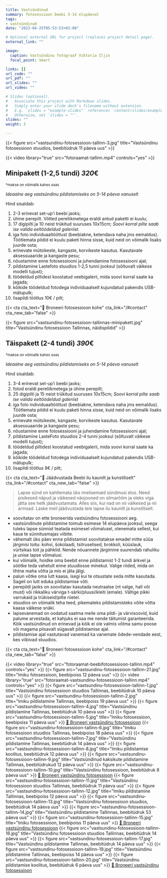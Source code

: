 ```yaml
---
title: Vastsündinud
summary: fotosessioon beebi 5-14 elupäeval
tags:
- vastsündinud
date: "2023-04-25T05:53:53+03:00"

# Optional external URL for project (replaces project detail page).
external_link: ""

image:
  caption: Vastsündinu fotograaf Viktoria Iljin
  focal_point: Smart

links: []
url_code: ""
url_pdf: ""
url_slides: ""
url_video: ""

# Slides (optional).
#   Associate this project with Markdown slides.
#   Simply enter your slide deck's filename without extension.
#   E.g. `slides = "example-slides"` references `content/slides/example-slides.md`.
#   Otherwise, set `slides = ""`.
slides: ""
weight: 3

---
```

{{< figure src="vastsundinu-fotosessioon-tallinn-3.jpg" title="Vastsündinu fotosessioon stuudios, beebitüdruk 11 päeva uus" >}}

{{< video library="true" src="fotoraamat-tallinn.mp4" controls="yes" >}}

## Minipakett (1-2,5 tundi) *320*€ 
<small>*makse on võimalik kahes osas</small>

_Ideaalne aeg vastsündinu pildistamiseks on 5-14 päeva vanuselt_

Hind sisaldab:
1. 2-3 erinevat set-up’i beebi jaoks;
2. ühine perepilt. Võtted pereliikmetega eraldi antud paketti ei kuulu;
3. 17 digipilti ja 10 neist trükitud suuruses 10x15cm; _Soovi korral pilte saab ise valida eeltöödeldud galeriist._
4. iga foto individuaaltöötlust (beebiakne, ketendava naha jms eemaldus). Töötlemata pildid ei kuulu paketi hinna sisse, kuid neid on võimalik lisaks juurde osta;
5. erinevate mütsikeste, kangaste, korvikeste kasutus. Kasutavate aksessuaaride ja kangaste pesu;
6. nõustamine enne fotosessiooni ja juhendamine fotosessiooni ajal;
7. pildistamine Lastefoto stuudios 1-2,5 tunni jooksul (sõltuvalt väikese modelli tujust);
8. töödeldud piltidest koostatud veebigalerii, mida soovi korral saate ka jagada;
9. kõikide töödeldud fotodega individuaalselt kujundatud pakendis USB-mälupulk;
10. lisapildi töötlus 10€ / pilt;

{{< cta cta_text="💛 Broneeri fotosessioon kohe" cta_link="/#contact" cta_new_tab="false" >}}

{{< figure src="vastsundinu-fotosessioon-tallinnas-minipakett.jpg" title="Vastsündinu fotosessioon Tallinnas, näidispildid" >}}

## Täispakett (2-4 tundi) *390*€
<small>*makse on võimalik kahes osas</small>

_Ideaalne aeg vastsündinu pildistamiseks on 5-14 päeva vanuselt_

Hind sisaldab:
1. 3-4 erinevat set-up’i beebi jaoks;
2. fotod eraldi pereliikmetega ja ühine perepilt;
3. 25 digipilti ja 15 neist trükitud suuruses 10x15cm; *Soovi korral pilte saab ise valida eeltöödeldud galeriist*
4. iga foto individuaaltöötlust (beebiakne, ketendava naha jms eemaldus). Töötlemata pildid ei kuulu paketi hinna sisse, kuid neid on võimalik lisaks juurde osta;
5. erinevate mütsikeste, kangaste, korvikeste kasutus. Kasutavate aksessuaaride ja kangaste pesu;
6. nõustamine enne fotosessiooni ja juhendamine fotosessiooni ajal;
7. pildistamine LasteFoto stuudios 2-4 tunni jooksul (sõltuvalt väikese modelli tujust);
8. töödeldud piltidest koostatud veebigalerii, mida soovi korral saate ka jagada;
9. kõikide töödeldud fotodega individuaalselt kujundatud pakendis USB-mälupulk;
10. lisapildi töötlus 8€ / pilt;

{{< cta cta_text="💛 Jäädvustada Beebi ilu kaunilt ja kunstiliselt" cta_link="/#contact" cta_new_tab="false" >}}

> Lapse sünd on kahtlemata üks imelisemaid sündmusi elus. Need pisikesed näpud ja väikesed näojooned on silmarõõm ja oleks viga jätta see hetk jäädvustamata. Alles siis, kui nad on nii väikesed ja nii armsad. Laske meil jäädvustada teie lapse ilu kaunilt ja kunstiliselt.

- soovitatav on ette broneerida vastsündinu fotosessiooni aeg.
- vastsündinute pildistamine toimub esimese 14 elupäeva jooksul, seega tuleks lapse sünnist teatada esimesel võimalusel, olenemata sellest, kui kaua te sünnitusmajas viibite.
- vähemalt üks päev enne pildistamist soovitatakse emadel mitte süüa järgmisi toitu: kohvi, šokolaadi, tsitruselised, brokkoli, küüslauk, vürtsikas toit ja pähklid. Nende nõuannete järgimine suurendab rahuliku ja unise lapse võimalusi.
- kui võimalik, hoidke oma beebit enne pildistamist 1-2 tundi ärkvel ja söötke teda vahetult enne stuudiosse minekut. Valige riided, mida on lihtne maha võtta ja mis ei jäta jälgi. 
- palun võtke oma lutt kaasa, isegi kui te otsustate seda mitte kasutada. Sageli on lutt eduka pildistamise võti.
- perepildi jaoks on soovitatav kasutada neutraalse (nt valge, hall või must) või rikkaliku värviga t-särki/pluusi/kleiti (emale). Vältige pikki varrukaid ja trükiseid/pilte riietel.
- stuudios on võimalik teha teed, pikemateks pildistamisteks võite võtta kaasa väikese snäki.
- lapsevanemad on oodatud saatma meile oma pildi- ja värvisoovid, kuid palume arvestada, et kahjuks ei saa me nende täitumist garanteerida. Kõik vastsündinud on erinevad ja kõik ei ole valmis võtma samu poose või magama piisavalt sügavalt pildistamise ajal.
- pildistamise ajal vastutavad vanemad ka vanemate õdede-vendade eest, kes viibivad stuudios.

{{< cta cta_text="💛 Broneeri fotosessioon kohe" cta_link="/#contact" cta_new_tab="false" >}}

{{< video library="true" src="fotoraamat-beebifotosessioon-tallinn.mp4" controls="yes" >}}
{{< figure src="vastsundinu-fotosessioon-tallinn-21.jpg" title="Imiku fotosessioon, beebipoiss 12 päeva uus" >}}
{{< video library="true" src="fotoraamat-vastsundinu-fotosessioon-tallinn.mp4" controls="yes" >}}
{{< figure src="vastsundinu-fotosessioon-tallinn-1.jpg" title="Vastsündinu fotosessioon stuudios Tallinnas, beebitüdruk 10 päeva uus" >}}
{{< figure src="vastsundinu-fotosessioon-tallinn-2.jpg" title="Imiku pildistamine Tallinnas, beebipoiss 19 päeva uus" >}}
{{< figure src="vastsundinu-fotosessioon-tallinn-4.jpg" title="Vastsündinu pildistamine Tallinnas, beebitüdruk 10 päeva uus" >}}
{{< figure src="vastsundinu-fotosessioon-tallinn-5.jpg" title="Imiku fotosessioon, beebipoiss 11 päeva uus" >}}
[💛 Broneeri vastsündinu fotosessioon](/#contact)
{{< figure src="vastsundinu-fotosessioon-tallinn-6.jpg" title="Imiku fotosessioon stuudios Tallinnas, beebipoiss 18 päeva uus" >}}
{{< figure src="vastsundinu-fotosessioon-tallinn-7.jpg" title="Vastsündinu pildistamine Tallinnas, beebitüdruk 14 päeva uus" >}}
{{< figure src="vastsundinu-fotosessioon-tallinn-8.jpg" title="Imiku pildistamise koolitus, beebitüdruk 12 päeva uus" >}}
{{< figure src="vastsundinu-fotosessioon-tallinn-9.jpg" title="Vastsündinud kaksikute pildistamine Tallinnas, beebitüdrukud 12 päeva uus" >}}
{{< figure src="vastsundinu-fotosessioon-tallinn-10.jpg" title="Vastsündinu fotosessioon, beebitüdruk 8 päeva uus" >}}
[💛 Broneeri vastsündinu fotosessioon](/#contact)
{{< figure src="vastsundinu-fotosessioon-tallinn-11.jpg" title="Vastsündinu fotosessioon stuudios Tallinnas, beebitüdruk 11 päeva uus" >}}
{{< figure src="vastsundinu-fotosessioon-tallinn-12.jpg" title="Imiku pildistamine Tallinnas, beebipoiss 12 päeva uus" >}}
{{< figure src="vastsundinu-fotosessioon-tallinn-13.jpg" title="Vastsündinu fotosessioon stuudios, beebitüdruk 14 päeva uus" >}}
{{< figure src="vastsundinu-fotosessioon-tallinn-14.jpg" title="Vastsündinu pildistamine Tallinnas, beebitüdruk 53 päeva uus" >}}
{{< figure src="vastsundinu-fotosessioon-tallinn-15.jpg" title="Imiku fotosessioon, beebipoiss 11 päeva uus" >}}
[💛 Broneeri vastsündinu fotosessioon](/#contact)
{{< figure src="vastsundinu-fotosessioon-tallinn-16.jpg" title="Vastsündinu fotosessioon stuudios Tallinnas, beebitüdruk 14 päeva uus" >}}
{{< figure src="vastsundinu-fotosessioon-tallinn-17.jpg" title="Vastsündinu pildistamine Tallinnas, beebitüdruk 14 päeva uus" >}}
{{< figure src="vastsundinu-fotosessioon-tallinn-19.jpg" title="Vastsündinu pildistamine Tallinnas, beebipoiss 14 päeva uus" >}}
{{< figure src="vastsundinu-fotosessioon-tallinn-20.jpg" title="Vastsündinu pildistamise koolitus, beebitüdruk 6 päeva uus" >}}
[💛 Broneeri vastsündinu fotosessioon](/#contact)